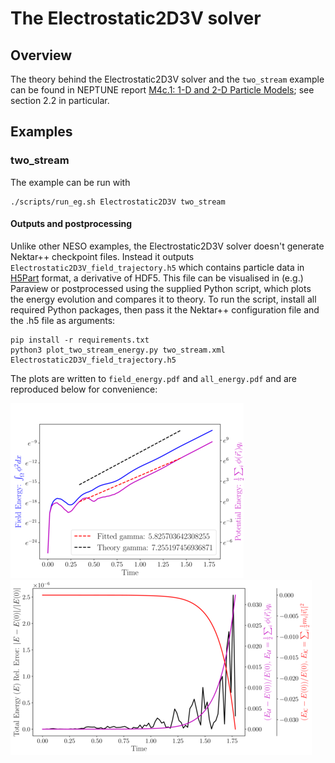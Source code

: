 # The Electrostatic2D3V solver

## Overview

The theory behind the Electrostatic2D3V solver and the `two_stream` example can be found in NEPTUNE report [M4c.1: 1-D and 2-D Particle Models](https://excalibur-neptune.github.io/Documents/CD-EXCALIBUR-FMS0070-1.00-M4c.1_ExcaliburFusionModellingSystem.html); see section 2.2 in particular.

## Examples

### two_stream

The example can be run with

    ./scripts/run_eg.sh Electrostatic2D3V two_stream

#### Outputs and postprocessing

Unlike other NESO examples, the Electrostatic2D3V solver doesn't generate Nektar++ checkpoint files.
Instead it outputs `Electrostatic2D3V_field_trajectory.h5` which contains particle data in [H5Part](https://ieeexplore.ieee.org/document/1591740) format, a derivative of HDF5.
This file can be visualised in (e.g.) Paraview or postprocessed using the supplied Python script, which plots the energy evolution and compares it to theory.
To run the script, install all required Python packages, then pass it the Nektar++ configuration file and the .h5 file as arguments:
```
pip install -r requirements.txt
python3 plot_two_stream_energy.py two_stream.xml Electrostatic2D3V_field_trajectory.h5
```

The plots are written to `field_energy.pdf` and `all_energy.pdf` and are reproduced below for convenience:

![blob2D_ne_final](../../docs/media/two_stream_field_energy.png)
![blob2D_ne_final](../../docs/media/two_stream_all_energy.png)